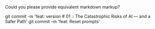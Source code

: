 Could you please provide equivalent markdown markup?

git commit -m 'feat: version # 01 :: The Catastrophic Risks of AI — and a Safer Path'
git commit -m 'feat: Reset prompts'